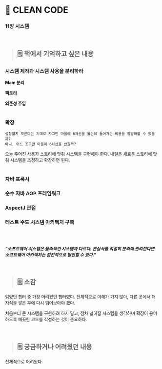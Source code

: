# **📖 CLEAN CODE**
### **11장 시스템**
<br>   

> ## 🗒️ 책에서 기억하고 싶은 내용  
### 시스템 제작과 시스템 사용을 분리하라   
**Main 분리**

**팩토리**

**의존성 주입**
<br><br>

### 확장
```
성장할지 모른다는 기대로 자그만 마을에 6차선을 뚫는데 들어가는 비용을 정당화할 수 있을까?   
아니, 어느 조그만 마을이 6차선을 반길까?
```
오늘 주어진 사용자 스토리에 맞춰 시스템을 구현해야 한다. 내일은 새로운 스토리에 맞춰 시스템을 조정하고 확장하면 된다.
<br><br>

### 자바 프록시

### 순수 자바 AOP 프레임워크

### AspectJ 관점

### 테스트 주도 시스템 아키텍처 구축
<br><br>

***"소프트웨어 시스템은 물리적인 시스템과 다르다. 관심사를 적절히 분리해 관리한다면 소프트웨어 아키텍처는 점진적으로 발전할 수 있다."***
<br><br><br>

> ## 🗒️ 소감
읽었던 챕터 중 가장 어려웠던 챕터였다. 전체적으로 이해가 가지 않아, 다른 곳에서 더 지식을 쌓은 후에 다시 읽어보아야 겠다.

처음부터 큰 시스템을 구현하려 하지 말고, 점차 넓혀질 시스템을 생각하며 확장이 용이하도록 깨끗한 코드를 작성하는 것이 중요하다.
<br><br><br>

> ## 🗒️ 궁금하거나 어려웠던 내용
전체적으로 어려웠다.
